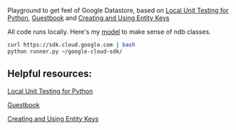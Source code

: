 Playground to get feel of Google Datastore, based on [Local Unit Testing for Python](https://cloud.google.com/appengine/docs/standard/python/tools/localunittesting), [Guestbook](https://cloud.google.com/appengine/docs/standard/python/getting-started/creating-guestbook) and
[Creating and Using Entity Keys](https://cloud.google.com/appengine/docs/standard/python/ndb/creating-entity-keys)

All code runs locally. Here's my [model](/../screenshots/google.appengine.ext.ndb.jpg/) to make sense of ndb classes.

```bash
curl https://sdk.cloud.google.com | bash
python runner.py ~/google-cloud-sdk/
```
## Helpful resources:
[Local Unit Testing for Python](https://cloud.google.com/appengine/docs/standard/python/tools/localunittesting)

[Guestbook](https://cloud.google.com/appengine/docs/standard/python/getting-started/creating-guestbook)

[Creating and Using Entity Keys](https://cloud.google.com/appengine/docs/standard/python/ndb/creating-entity-keys)
